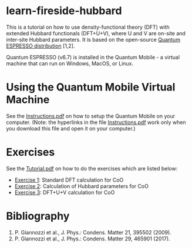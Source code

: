 # learn-fireside-hubbard

This is a tutorial on how to use density-functional theory (DFT) with extended Hubbard functionals (DFT+U+V), where U and V are on-site and inter-site Hubbard parameters. It is based on the open-source [Quantum ESPRESSO distribution](https://www.quantum-espresso.org/) [1,2].

Quantum ESPRESSO (v6.7) is installed in the Quantum Mobile - a virtual machine that can run on Windows, MacOS, or Linux.

# Using the Quantum Mobile Virtual Machine

See the [Instructions.pdf](https://github.com/materialscloud-org/learn-fireside-hubbard/blob/main/Instructions.pdf) on how to setup the Quantum Mobile on your computer. (Note: the hyperlinks in the file [Instructions.pdf](https://github.com/materialscloud-org/learn-fireside-hubbard/blob/main/Instructions.pdf) work only when you download this file and open it on your computer.)

# Exercises

See the [Tutorial.pdf](https://github.com/materialscloud-org/learn-fireside-hubbard/blob/main/Tutorial.pdf) on how to do the exercises which are listed below:

 - [Exercise 1](1_DFT): Standard DFT calculation for CoO
 - [Exercise 2](2_Hubbard_parameters): Calculation of Hubbard parameters for CoO
 - [Exercise 3](3_DFT+U+V): DFT+U+V calculation for CoO

# Bibliography
1. P. Giannozzi et al., J. Phys.: Condens. Matter 21, 395502 (2009).
2. P. Giannozzi et al., J. Phys.: Condens. Matter 29, 465901 (2017).
